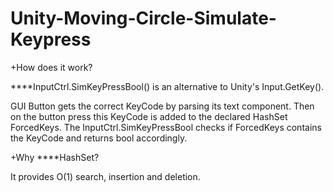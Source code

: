 # Unity-Moving-Circle-Simulate-Keypress
+How does it work?

****InputCtrl.SimKeyPressBool() is an alternative to Unity's Input.GetKey().

GUI Button gets the correct KeyCode by parsing its text component. Then on the button press this KeyCode is added to the declared HashSet ForcedKeys. The InputCtrl.SimKeyPressBool checks if ForcedKeys contains the KeyCode and returns bool accordingly.

+Why ****HashSet?

It provides O(1) search, insertion and deletion.
